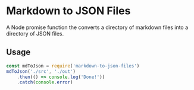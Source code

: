 # Markdown to JSON Files

A Node promise function the converts a directory of markdown files into a directory of JSON files.

## Usage

```js
const mdToJson = require('markdown-to-json-files')
mdToJson('./src', './out')
	.then(() => console.log('Done!'))
	.catch(console.error)
```
